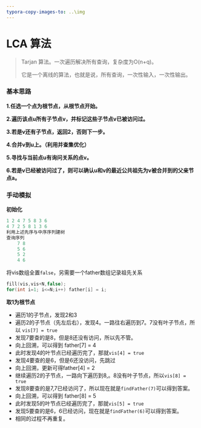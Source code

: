 ```yaml
---
typora-copy-images-to: ..\img
---
```


# LCA 算法

> Tarjan 算法。一次遍历解决所有查询，复杂度为O(n+q)。
>
> 它是一个离线的算法，也就是说，所有查询，一次性输入，一次性输出。



### 基本思路

**1.任选一个点为根节点，从根节点开始。**

**2.遍历该点u所有子节点v，并标记这些子节点v已被访问过。**

**3.若是v还有子节点，返回2，否则下一步。**

**4.合并v到u上。（利用并查集优化）**

**5.寻找与当前点u有询问关系的点v。**

**6.若是v已经被访问过了，则可以确认u和v的最近公共祖先为v被合并到的父亲节点a。**



### 手动模拟

**初始化**

```c++
1 2 4 7 5 8 3 6
4 7 2 5 8 1 3 6
利用上述先序与中序序列建树
查询序列
    7 8 
    5 6
    5 2
    4 6
```

将vis数组全置`false`，另需要一个father数组记录祖先关系

```c++
fill(vis,vis+N,false);
for(int i=1; i<=N;i++) father[i] = i;
```

**取1为根节点**

- 遍历1的子节点，发现2和3
- 遍历2的子节点（先左后右），发现4。一路往右遍历到7。7没有叶子节点，所以 `vis[7] = true`
- 发现7要查的是8，但是8还没有访问，所以先不管。
- 向上回溯，可以得到 father[7] = 4
- 此时发现4的叶节点已经遍历完了，那就`vis[4] = true`
- 发现4要查的是6，但是6还没访问，先跳过
- 向上回溯，更新可得father[4] = 2
- 继续遍历2的子节点，一路向下遍历到8,。8没有叶子节点，所以`vis[8] = true`
- 发现8要查的是7,7已经访问了，所以现在就是`findFather(7)`可以得到答案。
- 向上回溯，可以得到 father[8] = 5
- 此时发现5的叶节点已经遍历完了，那就`vis[5] = true `
- 发现5要查的是6，6已经访问，现在就是`findFather(6)`可以得到答案。
- 相同的过程不再重复。

